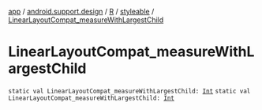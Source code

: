 [app](../../../index.md) / [android.support.design](../../index.md) / [R](../index.md) / [styleable](index.md) / [LinearLayoutCompat_measureWithLargestChild](./-linear-layout-compat_measure-with-largest-child.md)

# LinearLayoutCompat_measureWithLargestChild

`static val LinearLayoutCompat_measureWithLargestChild: `[`Int`](https://kotlinlang.org/api/latest/jvm/stdlib/kotlin/-int/index.html)
`static val LinearLayoutCompat_measureWithLargestChild: `[`Int`](https://kotlinlang.org/api/latest/jvm/stdlib/kotlin/-int/index.html)